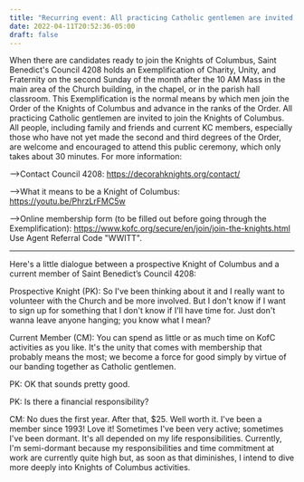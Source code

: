 ```yaml
---
title: "Recurring event: All practicing Catholic gentlemen are invited to join the Knights of Columbus. An induction ceremony is planned for each second Sunday of the month. Family and friends are welcome and encouraged to be present."
date: 2022-04-11T20:52:36-05:00
draft: false
---
```


<!--more-->
When there are candidates ready to join the Knights of Columbus, Saint Benedict's Council 4208 holds an Exemplification of Charity, Unity, and Fraternity on the second Sunday of the month after the 10 AM Mass in the main area of the Church building, in the chapel, or in the parish hall classroom. This Exemplification is the normal means by which men join the Order of the Knights of Columbus and advance in the ranks of the Order. All practicing Catholic gentlemen are invited to join the Knights of Columbus. All people, including family and friends and current KC members, especially those who have not yet made the second and third degrees of the Order, are welcome and encouraged to attend this public ceremony, which only takes about 30 minutes. For more information:

-->Contact Council 4208: https://decorahknights.org/contact/

-->What it means to be a Knight of Columbus: https://youtu.be/PhrzLrFMC5w

-->Online membership form (to be filled out before going through the Exemplification): https://www.kofc.org/secure/en/join/join-the-knights.html Use Agent Referral Code "WWITT".

***********************************

Here's a little dialogue between a prospective Knight of Columbus and a current member of Saint Benedict’s Council 4208:

Prospective Knight (PK): So I've been thinking about it and I really want to volunteer with the Church  and be more involved.  But I don't know if I want to sign up for something that I don't know if I'll have time for. Just don't wanna leave anyone hanging; you know what I mean?

Current Member (CM): You can spend as little or as much time on KofC activities as you like. It's the unity that comes with membership that probably means the most; we become a force for good simply by virtue of our banding together as Catholic gentlemen.

PK: OK that sounds pretty good.

PK: Is there a financial responsibility?

CM: No dues the first year. After that, $25. Well worth it. I've been a member since 1993! Love it! Sometimes I've been very active; sometimes I've been dormant. It's all depended on my life responsibilities. Currently, I'm semi-dormant because my responsibilities and time commitment at work are currently quite high but, as soon as that diminishes, I intend to dive more deeply into Knights of Columbus activities.
